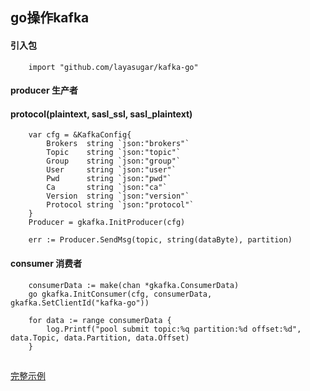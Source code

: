 ## go操作kafka

#### 引入包

```
    import "github.com/layasugar/kafka-go"
```

#### producer 生产者
#### protocol(plaintext, sasl_ssl, sasl_plaintext)

```
    var cfg = &KafkaConfig{
        Brokers  string `json:"brokers"`
        Topic    string `json:"topic"`
        Group    string `json:"group"`
        User     string `json:"user"`
        Pwd      string `json:"pwd"`
        Ca       string `json:"ca"`
        Version  string `json:"version"`
        Protocol string `json:"protocol"`
    }
    Producer = gkafka.InitProducer(cfg)
	
    err := Producer.SendMsg(topic, string(dataByte), partition)
```

#### consumer 消费者

```
	consumerData := make(chan *gkafka.ConsumerData)
	go gkafka.InitConsumer(cfg, consumerData, gkafka.SetClientId("kafka-go"))

	for data := range consumerData {
		log.Printf("pool submit topic:%q partition:%d offset:%d", data.Topic, data.Partition, data.Offset)
	}
```

## 
[完整示例](https://github.com/layasugar/demo-go/blob/master/main_kafka.go)